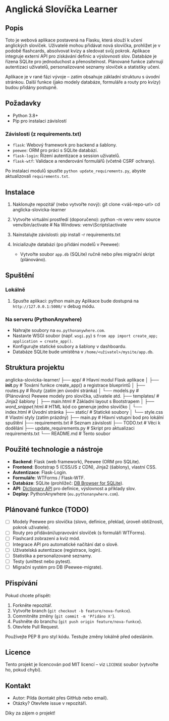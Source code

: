 # Anglická Slovíčka Learner

## Popis
Toto je webová aplikace postavená na Flasku, která slouží k učení anglických slovíček. Uživatelé mohou přidávat nová slovíčka, prohlížet je v podobě flashcards, absolvovat kvízy a sledovat svůj pokrok. Aplikace integruje externí API pro získávání definic a výslovnosti slov. Databáze je řízena SQLite pro jednoduchost a přenositelnost. Plánované funkce zahrnují autentizaci uživatelů, personalizované seznamy slovíček a statistiky učení.

Aplikace je v rané fázi vývoje – zatím obsahuje základní strukturu s úvodní stránkou. Další funkce (jako modely databáze, formuláře a routy pro kvízy) budou přidány postupně.

## Požadavky
- Python 3.8+
- Pip pro instalaci závislostí

### Závislosti (z requirements.txt)
- `flask`: Webový framework pro backend a šablony.
- `peewee`: ORM pro práci s SQLite databází.
- `flask-login`: Řízení autentizace a session uživatelů.
- `flask-wtf`: Validace a renderování formulářů (včetně CSRF ochrany).

Po instalaci modulů spusťte `python update_requirements.py`, abyste aktualizovali `requirements.txt`.

## Instalace
1. Naklonujte repozitář (nebo vytvořte nový):
   git clone <váš-repo-url>
   cd anglicka-slovicka-learner

2. Vytvořte virtuální prostředí (doporučeno):
   python -m venv venv
   source venv/bin/activate  # Na Windows: venv\Scripts\activate

3. Nainstalujte závislosti:
   pip install -r requirements.txt

4. Inicializujte databázi (po přidání modelů v Peewee):
   - Vytvořte soubor `app.db` (SQLite) ručně nebo přes migrační skript (plánováno).

## Spuštění
### Lokálně
1. Spusťte aplikaci:
   python main.py
   Aplikace bude dostupná na `http://127.0.0.1:5000/` v debug módu.

### Na serveru (PythonAnywhere)
- Nahrajte soubory na `eu.pythonanywhere.com`.
- Nastavte WSGI soubor (např. `wsgi.py`) s `from app import create_app; application = create_app()`.
- Konfigurujte statické soubory a šablony v dashboardu.
- Databáze SQLite bude umístěna v `/home/<uživatel>/mysite/app.db`.

## Struktura projektu
anglicka-slovicka-learner/
├── app/                  # Hlavní modul Flask aplikace
│   ├── __init__.py       # Tovární funkce create_app() a registrace blueprintů
│   ├── routes.py         # Routy (zatím jen úvodní stránka)
│   └── models.py         # (Plánováno) Peewee modely pro slovíčka, uživatele atd.
├── templates/            # Jinja2 šablony
│   ├── main.html         # Základní layout s Bootstrapem
│   ├── _word_snippet_.html  # HTML kód co generuje jedno slovíčko
│   └── index.html        # Úvodní stránka
├── static/               # Statické soubory
│   └── style.css         # Vlastní styly (zatím prázdný)
├── main.py               # Hlavní vstupní bod pro lokální spuštění
├── requirements.txt      # Seznam závislostí
├── TODO.txt              # Věci k dodělání
├── update_requirements.py # Skript pro aktualizaci requirements.txt
└── README.md             # Tento soubor

## Použité technologie a nástroje
- **Backend**: Flask (web framework), Peewee (ORM pro SQLite).
- **Frontend**: Bootstrap 5 (CSS/JS z CDN), Jinja2 (šablony), vlastní CSS.
- **Autentizace**: Flask-Login.
- **Formuláře**: WTForms / Flask-WTF.
- **Databáze**: SQLite (prohlížeč: [DB Browser for SQLite](https://sqlitebrowser.org/)).
- **API**: [Dictionary API](https://dictionaryapi.dev/) pro definice, výslovnost a příklady slov.
- **Deploy**: PythonAnywhere (`eu.pythonanywhere.com`).

## Plánované funkce (TODO)
- [ ] Modely Peewee pro slovíčka (slovo, definice, překlad, úroveň obtížnosti, pokrok uživatele).
- [ ] Routy pro přidávání/upravování slovíček (s formuláři WTForms).
- [ ] Flashcard zobrazení a kvíz mód.
- [ ] Integrace API pro automatické načítání dat o slově.
- [ ] Uživatelská autentizace (registrace, login).
- [ ] Statistika a personalizované seznamy.
- [ ] Testy (unittest nebo pytest).
- [ ] Migrační systém pro DB (Peewee-migrate).

## Přispívání
Pokud chcete přispět:
1. Forkněte repozitář.
2. Vytvořte branch (`git checkout -b feature/nova-funkce`).
3. Commitněte změny (`git commit -m 'Přidáno X'`).
4. Pushněte do branchu (`git push origin feature/nova-funkce`).
5. Otevřete Pull Request.

Používejte PEP 8 pro styl kódu. Testujte změny lokálně před odesláním.

## Licence
Tento projekt je licencován pod MIT licencí – viz `LICENSE` soubor (vytvořte ho, pokud chybí).

## Kontakt
- Autor: Pilda (kontakt přes GitHub nebo email).
- Otázky? Otevřete issue v repozitáři.

Díky za zájem o projekt!
